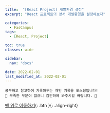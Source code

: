 ```yaml
---
title:  "[React Project] 개발환경 설정"
excerpt: "React 프로젝트의 앞서 개발환경을 설정해보자"

categories:
  - FasCampus
tags:
  - [React, Project]

toc: true
classes: wide

sidebar:
  nav: "docs"

date: 2022-02-01
last_modified_at: 2022-02-01
---
```


```
공부하고 참고하여 기록해두는 개인 기록용 포스팅입니다!
🤔 부족한 부분이 많으니 감안하여 봐주시길 바랍니다. 🤔
```

[맨 위로 이동하기](#){: .btn }{: .align-right}